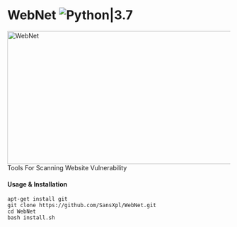 # WebNet ![Python|3.7](https://img.shields.io/badge/Python-3.7-blue.svg)
<img src="https://i.ibb.co/VHj9z5H/cover-image.png" alt="WebNet" border="0" width="900" height="300">
Tools For Scanning Website Vulnerability

#### Usage & Installation
```
apt-get install git
git clone https://github.com/SansXpl/WebNet.git
cd WebNet
bash install.sh
```
